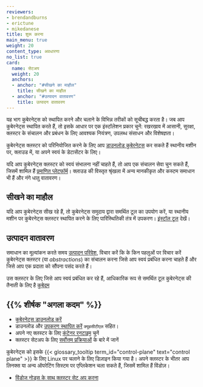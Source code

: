 ```yaml
---
reviewers:
- brendandburns
- erictune
- mikedanese
title: शुरू करना
main_menu: true
weight: 20
content_type: अवधारणा
no_list: true
card:
  name: सेटअप
  weight: 20
  anchors:
  - anchor: "#सीखने का माहौल"
    title: सीखने का माहौल
  - anchor: "#उत्पादन वातावरण"
    title: उत्पादन वातावरण
---
```


<!-- overview -->

यह भाग कुबेरनेट्स को स्थापित करने और चलाने के विभिन्न तरीकों को सूचीबद्ध करता है।
जब आप कुबेरनेट्स स्थापित करते हैं, तो इसके आधार पर एक इंस्टॉलेशन प्रकार चुनें: रखरखाव में आसानी, सुरक्षा,
क्लस्टर के संचालन और प्रबंधन के लिए आवश्यक नियंत्रण, उपलब्ध संसाधन और विशेषज्ञता।

कुबेरनेट्स क्लस्टर को परिनियोजित करने के लिए आप [डाउनलोड कुबेरनेट्स](/releases/download/) कर सकते हैं
स्थानीय मशीन पर, क्लाउड में, या अपने स्वयं के डेटासेंटर के लिए।

यदि आप कुबेरनेट्स क्लस्टर को स्वयं संभालना नहीं चाहते हैं, तो आप एक संचालन सेवा चुन सकते हैं, जिसमें शामिल हैं [प्रमाणित प्लेटफॉर्म](/docs/setup/production-environment/turnkey-solutions/)।
क्लाउड की विस्तृत श्रृंखला में अन्य मानकीकृत और कस्टम समाधान भी हैं और
नंगे धातु वातावरण।

<!-- body -->

## सीखने का माहौल

यदि आप कुबेरनेट्स सीख रहे हैं, तो कुबेरनेट्स समुदाय द्वारा समर्थित टूल का उपयोग करें,
या स्थानीय मशीन पर कुबेरनेट्स क्लस्टर स्थापित करने के लिए पारिस्थितिकी तंत्र में उपकरण।
[इंस्टॉल टूल](/docs/tasks/tools/) देखें।

## उत्पादन वातावरण

समाधान का मूल्यांकन करते समय [उत्पादन परिवेश](/docs/setup/production-environment/), विचार करें कि के किन पहलुओं पर विचार करें
कुबेरनेट्स क्लस्टर (या _abstractions_) का संचालन करना जिसे आप स्वयं प्रबंधित करना चाहते हैं और जिसे आप
एक प्रदाता को सौंपना पसंद करते हैं।

उस क्लस्टर के लिए जिसे आप स्वयं प्रबंधित कर रहे हैं, आधिकारिक रूप से समर्थित टूल
कुबेरनेट्स की तैनाती के लिए है [कुबेदम](/docs/setup/production-environment/tools/kubeadm/)

## {{% शीर्षक "अगला कदम" %}}

- [कुबेरनेट्स डाउनलोड करें](/releases/download/)
- डाउनलोड और [उपकरण स्थापित करें](/docs/tasks/tools/) `क्यूबसीटीएल` सहित।
- अपने नए क्लस्टर के लिए [कंटेनर रनटाइम](/docs/setup/production-environment/container-runtimes/) चुनें
- क्लस्टर सेटअप के लिए [सर्वोत्तम प्रक्रियाओं](/docs/setup/best-practices/) के बारे में जानें


कुबेरनेट्स को इसके {{< glossary_tooltip term_id="control-plane" text="control plane" >}} के लिए Linux पर चलाने के लिए डिज़ाइन किया गया है। अपने क्लस्टर के भीतर आप लिनक्स या अन्य ऑपरेटिंग सिस्टम पर एप्लिकेशन चला सकते हैं, जिसमें शामिल हैं विंडोज़।
- [विंडोज नोड्स के साथ क्लस्टर सेट अप करना](/docs/setup/production-environment/windows/)
